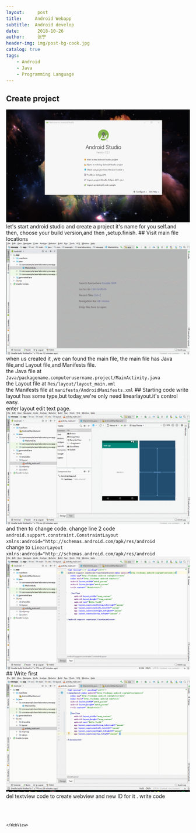 ```yaml
---
layout:     post
title:     Android Webapp
subtitle:  Android develop 
date:       2018-10-26  
author:     张宁
header-img: img/post-bg-cook.jpg
catalog: true
tags:
    - Android
    - Java
    - Programming Language
---
```

## Create project
<img src='/img/android-webapp-create-project.gif'>
<br>
let's start android studio and create a project it's name for you self.and then, choose your build version,and then ,setup.finish.
## Visit main file locations
<img src='/img/android-webapp-visit-location.gif'>
<br>
when us created it ,we can found the main file,  the main file has  Java file,and Layout file,and Manifests file.
<br>
the Java file at  <code>Java/packagename.computerusername.project/MainActivity.java</code>
<br>
the Layout file at <code>Res/layout/layout_main.xml</code>
<br>
the Manifests file at <code>manifests/AndroidManifests.xml</code>
## Starting code write
layout has some type,but today,we're only need linearlayout.it's control easy.
<br>
enter layout edit text page.
<img src='/img/android-webapp-choose-layoutfile.gif'>
and then to change code.
change line 2 code<br><code>android.support.constraint.ConstraintLayout xmlns:android="http://schemas.android.com/apk/res/android</code><br>
change to 
<code>LinearLayout xmlns:android="http://schemas.android.com/apk/res/android</code>
<img src='/img/android-webapp-change-layout.gif'>
## Write first
<img src="/img/android-webapp-create-webviewid.gif">
del textview code to create webview and new ID for it .
write code 
<br>
<code>
    <WebView
        android:id="@+id/wv_page"
        android:layout_width="match_parent"
        android:layout_height="match_parent">

    </WebView>

</code>